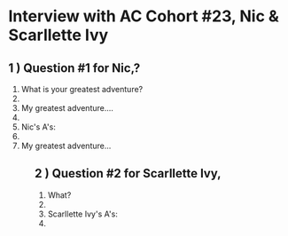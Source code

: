 # Interview with AC Cohort #23, Nic & Scarllette Ivy

## 1 ) Question #1 for Nic,?<br>

<ol>
  <li>What is your greatest adventure?<li/> 
  <li>My greatest adventure....<li/>
  <li>Nic's A's:<li/>
  <li>My greatest adventure...
<ol/>

## 2 ) Question #2 for Scarllette Ivy,<br>

<ol>
  <li>What?<li/>
  <li>Scarllette Ivy's A's:<li/>
<ol> <ol/>
<ol/>

